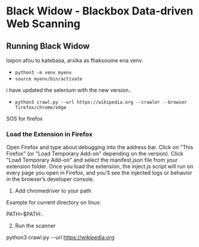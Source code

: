 # Black Widow - Blackbox Data-driven Web Scanning

## Running Black Widow

loipon afou to katebasa, arxika as ftiaksoume ena venv. 

- `python3 -m venv myenv`
- `source myenv/bin/activate`

i have updated the selenium with the new version.. 

- `python3 crawl.py --url https://wikipedia.org --crawler --browser firefox/chrome/edge`


SOS for firefox

### Load the Extension in Firefox

Open Firefox and type about:debugging into the address bar.
Click on "This Firefox" (or "Load Temporary Add-on" depending on the version).
Click "Load Temporary Add-on" and select the manifest.json file from your extension folder.
Once you load the extension, the inject.js script will run on every page you open in Firefox, and you’ll see the injected logs or behavior in the browser’s developer console.

1. Add chromedriver to your path

Example for current directory on linux:

PATH=$PATH:.

2. Run the scanner

python3 crawl.py --url https://wikipedia.org


